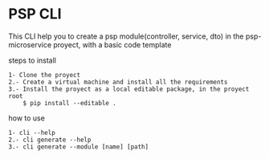 
# PSP CLI

This CLI help you to create a psp module(controller, service, dto) in the psp-microservice proyect, with a basic code template

steps to install
```
1- Clone the proyect
2.- Create a virtual machine and install all the requirements
3.- Install the proyect as a local editable package, in the proyect root
    $ pip install --editable .
```

how to use
```
1- cli --help
2.- cli generate --help
3.- cli generate --module [name] [path]
```